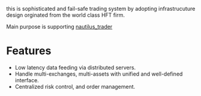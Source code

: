 
this is sophisticated and fail-safe trading system by adopting infrastrucuture design orginated from the world class HFT firm.

Main purpose is supporting [nautilus_trader](https://github.com/nautechsystems/nautilus_trader)

# Features
- Low latency data feeding via distributed servers.
- Handle multi-exchanges, multi-assets with unified and well-defined interface.
- Centralized risk control, and order management.
